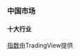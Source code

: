 ### 中国市场

#### 十大行业

<div class="tradingview-widget-container">
  <div class="tradingview-widget-container__widget"></div>
  <div class="tradingview-widget-copyright"><a href="https://cn.tradingview.com/markets/indices/" rel="noopener" target="_blank"><span class="blue-text">指数</span></a>由TradingView提供</div>
  <script type="text/javascript" src="https://s3.tradingview.com/external-embedding/embed-widget-market-overview.js" async>
{
  "colorTheme": "light",
  "dateRange": "ALL",
  "showChart": true,
  "locale": "zh_CN",
  "largeChartUrl": "",
  "isTransparent": false,
  "showSymbolLogo": true,
  "showFloatingTooltip": false,
  "width": "400",
  "height": "800",
  "plotLineColorGrowing": "rgba(41, 98, 255, 1)",
  "plotLineColorFalling": "rgba(41, 98, 255, 1)",
  "gridLineColor": "rgba(240, 243, 250, 0)",
  "scaleFontColor": "rgba(120, 123, 134, 1)",
  "belowLineFillColorGrowing": "rgba(41, 98, 255, 0.12)",
  "belowLineFillColorFalling": "rgba(41, 98, 255, 0.12)",
  "belowLineFillColorGrowingBottom": "rgba(41, 98, 255, 0)",
  "belowLineFillColorFallingBottom": "rgba(41, 98, 255, 0)",
  "symbolActiveColor": "rgba(41, 98, 255, 0.12)",
  "tabs": [
    {
      "title": "指数",
      "symbols": [
        {
          "s": "SSE:000932"
        },
        {
          "s": "SSE:000933"
        },
        {
          "s": "SSE:000931"
        },
        {
          "s": "SSE:000934"
        },
        {
          "s": "SSE:000935"
        },
        {
          "s": "SSE:000936"
        },
        {
          "s": "SSE:000937"
        },
        {
          "s": "SSE:000930"
        },
        {
          "s": "SSE:000929"
        },
        {
          "s": "SSE:000928"
        }
      ],
      "originalTitle": "Indices"
    }
  ]
}
  </script>
</div>